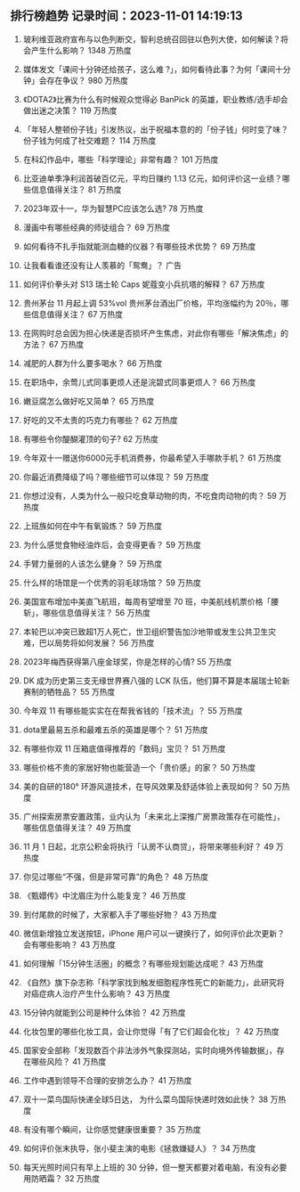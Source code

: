 
## 排行榜趋势 记录时间：2023-11-01 14:19:13
  
  1. 玻利维亚政府宣布与以色列断交，智利总统召回驻以色列大使，如何解读？将会产生什么影响？ 1348 万热度
    
  2. 媒体发文「课间十分钟还给孩子，这么难 ?」，如何看待此事？为何「课间十分钟」会存在争议？ 980 万热度
    
  3. 《DOTA2》比赛为什么有时候观众觉得必 BanPick 的英雄，职业教练/选手却会做出迷之决策？ 119 万热度
    
  4. 「年轻人整顿份子钱」引发热议，出于祝福本意的的「份子钱」何时变了味？份子钱为何成了社交难题？ 114 万热度
    
  5. 在科幻作品中，哪些「科学理论」非常有趣？ 101 万热度
    
  6. 比亚迪单季净利润首破百亿元，平均日赚约 1.13 亿元，如何评价这一业绩？哪些信息值得关注？ 81 万热度
    
  7. 2023年双十一，华为智慧PC应该怎么选? 78 万热度
    
  8. 漫画中有哪些经典的师徒组合？ 69 万热度
    
  9. 如何看待不扎手指就能测血糖的仪器？有哪些技术优势？ 69 万热度
    
  10. 让我看看谁还没有让人羡慕的「鸳鸯」？ 广告
    
  11. 如何评价拳头对 S13 瑞士轮 Caps 妮蔻变小兵抗塔的解释？ 67 万热度
    
  12. 贵州茅台 11 月起上调 53%vol 贵州茅台酒出厂价格，平均涨幅约为 20％，哪些信息值得关注？ 67 万热度
    
  13. 在网购时总会因为担心快递是否损坏产生焦虑，对此你有哪些「解决焦虑」的方法？ 67 万热度
    
  14. 减肥的人群为什么要多喝水？ 66 万热度
    
  15. 在职场中，余莺儿式同事更烦人还是浣碧式同事更烦人？ 66 万热度
    
  16. 嫩豆腐怎么做好吃又简单？ 65 万热度
    
  17. 好吃的又不太贵的巧克力有哪些？ 62 万热度
    
  18. 有哪些令你醍醐灌顶的句子? 62 万热度
    
  19. 今年双十一赠送你6000元手机消费券，你最希望入手哪款手机？ 61 万热度
    
  20. 你最近消费降级了吗？哪些细节可以体现？ 59 万热度
    
  21. 你想过没有，人类为什么一般只吃食草动物的肉，不吃食肉动物的肉？ 59 万热度
    
  22. 上班族如何在中午有氧锻炼？ 59 万热度
    
  23. 为什么感觉食物经油炸后，会变得更香？ 59 万热度
    
  24. 手臂力量弱的人该怎么健身？ 59 万热度
    
  25. 什么样的场馆是一个优秀的羽毛球场馆？ 59 万热度
    
  26. 美国宣布增加中美直飞航班，每周有望增至 70 班，中美航线机票价格「腰斩」，哪些信息值得关注？ 56 万热度
    
  27. 本轮巴以冲突已致超1万人死亡，世卫组织警告加沙地带或发生公共卫生灾难，巴以局势将如何发展？ 56 万热度
    
  28. 2023年梅西获得第八座金球奖，你是怎样的心情? 55 万热度
    
  29. DK 成为历史第三支无缘世界赛八强的 LCK 队伍，他们算不算是本届瑞士轮新赛制的牺牲品？ 55 万热度
    
  30. 今年双 11 有哪些能实实在在帮我省钱的「技术流」？ 55 万热度
    
  31. dota里最易五杀和最难五杀的英雄是哪个？ 51 万热度
    
  32. 有哪些你双 11 压箱底值得推荐的「数码」宝贝？ 51 万热度
    
  33. 哪些价格不贵的家居好物也能营造一个「贵价感」的家？ 50 万热度
    
  34. 美的自研的180° 环游风道技术，在导风效果及舒适体验上表现如何？ 50 万热度
    
  35. 广州探索房票安置政策，业内认为「未来北上深推广房票政策存在可能性」，哪些信息值得关注？ 49 万热度
    
  36. 11 月 1 日起，北京公积金将执行「认房不认商贷」，将带来哪些利好？ 49 万热度
    
  37. 你见过哪些“不强，但是非常可靠”的角色？ 48 万热度
    
  38. 《甄嬛传》中沈眉庄为什么能复宠？ 46 万热度
    
  39. 到付尾款的时候了，大家都入手了哪些好物？ 43 万热度
    
  40. 微信新增独立发送按钮，iPhone 用户可以一键换行了，如何评价此次更新？会有哪些影响？ 43 万热度
    
  41. 如何理解「15分钟生活圈」的概念？有哪些规划能达成呢？ 43 万热度
    
  42. 《自然》旗下杂志称「科学家找到触发细胞程序性死亡的新能力」，此研究将对癌症病人治疗产生什么影响？ 43 万热度
    
  43. 15分钟内就能到公司是种什么体验？ 42 万热度
    
  44. 化妆包里的哪些化妆工具，会让你觉得「有了它们超会化妆」？ 42 万热度
    
  45. 国家安全部称「发现数百个非法涉外气象探测站，实时向境外传输数据」，存在哪些风险？ 41 万热度
    
  46. 工作中遇到领导不合理的安排怎么办？ 41 万热度
    
  47. 双十一菜鸟国际快递全球5日达， 为什么菜鸟国际快递时效如此快？ 38 万热度
    
  48. 有没有哪个瞬间，让你感觉健康很重要？ 35 万热度
    
  49. 如何评价张末执导，张小斐主演的电影《拯救嫌疑人》？ 34 万热度
    
  50. 每天光照时间只有早上上班的 30 分钟，但一整天都要对着电脑，有没有必要用防晒霜？ 32 万热度
    